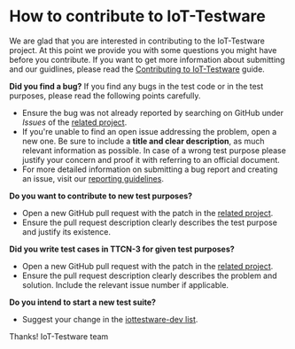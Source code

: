 # How to contribute to IoT-Testware
We are glad that you are interested in contributing to the IoT-Testware project. At this point we provide you with some questions you might have before you contribute. If you want to get more information about submitting and our guidlines, please read the [Contributing to IoT-Testware](GUIDELINES.md) guide.

**Did you find a bug?**
If you find any bugs in the test code or in the test purposes, please read the following points carefully.
* Ensure the bug was not already reported by searching on GitHub under _Issues_ of the [related project](https://projects.eclipse.org/projects/technology.iottestware/developer).
* If you're unable to find an open issue addressing the problem, open a new one. Be sure to include a **title and clear description**, as much relevant information as possible. In case of a wrong test purpose please justify your concern and proof it with referring to an official document.
* For more detailed information on submitting a bug report and creating an issue, visit our [reporting guidelines](GUIDELINES.md).

**Do you want to contribute to new test purposes?**
* Open a new GitHub pull request with the patch in the [related project](https://projects.eclipse.org/projects/technology.iottestware/developer).
* Ensure the pull request description clearly describes the test purpose and justify its existence.

**Did you write test cases in TTCN-3 for given test purposes?**
* Open a new GitHub pull request with the patch in the [related project](https://projects.eclipse.org/projects/technology.iottestware/developer).
* Ensure the pull request description clearly describes the problem and solution. Include the relevant issue number if applicable.
	
**Do you intend to start a new test suite?**
* Suggest your change in the [iottestware-dev list](https://dev.eclipse.org/mailman/listinfo/iottestware-dev).
	
Thanks!
IoT-Testware team

